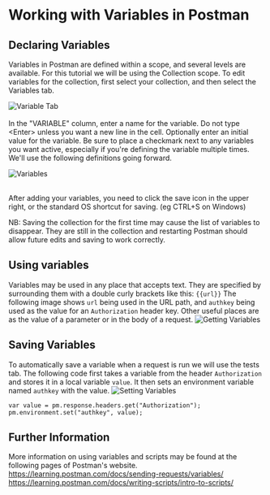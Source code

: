 # Working with Variables in Postman

## Declaring Variables
Variables in Postman are defined within a scope, and several levels are available. For this tutorial we will be using the Collection scope. To edit variables for the collection, first select your collection, and then select the Variables tab.

![Variable Tab](https://raw.githubusercontent.com/220808-Java-React-Enterprise/postman/images/variable_tab.png)
<br/><br/>
In the "VARIABLE" column, enter a name for the variable.  Do not type &lt;Enter&gt; unless you want a new line in the cell. Optionally enter an initial value for the variable. Be sure to place a checkmark next to any variables you want active, especially if you're defining the variable multiple times. We'll use the following definitions going forward.

![Variables](https://raw.githubusercontent.com/220808-Java-React-Enterprise/postman/images/variables.png)
<br/><br/>

After adding your variables, you need to click the save icon in the upper right, or the standard OS shortcut for saving. (eg CTRL+S on Windows)

NB: Saving the collection for the first time may cause the list of variables to disappear. They are still in the collection and restarting Postman should allow future edits and saving to work correctly.

## Using variables
Variables may be used in any place that accepts text. They are specified by surrounding them with a double curly brackets like this: ``{{url}}`` The following image shows ``url`` being used in the URL path, and ``authkey`` being used as the value for an ``Authorization`` header key. Other useful places are as the value of a parameter or in the body of a request.
![Getting Variables](https://raw.githubusercontent.com/220808-Java-React-Enterprise/postman/images/get.png)

## Saving Variables
To automatically save a variable when a request is run we will use the tests tab. The following code first takes a variable from the header ``Authorization`` and stores it in a local variable ``value``. It then sets an environment variable named ``authkey`` with the value.
![Setting Variables](https://raw.githubusercontent.com/220808-Java-React-Enterprise/postman/images/set.png)
```renderscript
var value = pm.response.headers.get("Authorization");
pm.environment.set("authkey", value);
```

## Further Information
More information on using variables and scripts may be found at the following pages of Postman's website.
<https://learning.postman.com/docs/sending-requests/variables/><br/>
<https://learning.postman.com/docs/writing-scripts/intro-to-scripts/><br/>